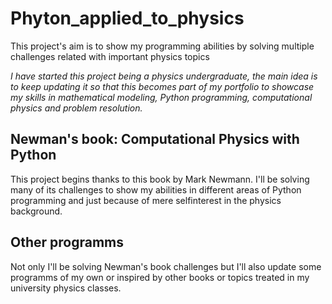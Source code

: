 # Phyton_applied_to_physics
This project's aim is to show my programming abilities by solving multiple challenges related with important physics topics

*I have started this project being a physics undergraduate, the main idea is to keep updating it so that this becomes part of my portfolio to showcase my skills in mathematical modeling, Python programming, computational physics and problem resolution.*

## Newman's book: Computational Physics with Python
This project begins thanks to this book by Mark Newmann. I'll be solving many of its challenges to show my abilities in different areas of Python programming and just because of mere selfinterest in the physics background.

## Other programms
Not only I'll be solving Newman's book challenges but I'll also update some programms of my own or inspired by other books or topics treated in my university physics classes.





